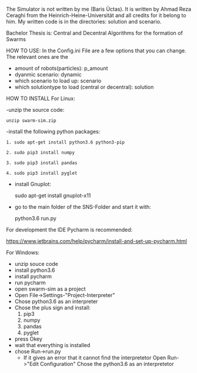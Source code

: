 The Simulator is not written by me (Baris Üctas).
It is written by Ahmad Reza Ceraghi from the Heinrich-Heine-Universität and all credits for it belong to him.
My written code is in the directories: solution and scenario.


Bachelor Thesis is: Central and Decentral Algorithms for the formation of Swarms

HOW TO USE:
In the Config.ini File are a few options that you can change.
The relevant ones are the 
- amount of robots(particles): p_amount
- dyanmic scenario: dynamic
- which scenario to load up: scenario
- which solutiontype to load (central or decentral): solution



HOW TO INSTALL
For Linux:

-unzip the source code:

    unzip swarm-sim.zip


-install the following python packages:

    1. sudo apt-get install python3.6 python3-pip 

    2. sudo pip3 install numpy

    3. sudo pip3 install pandas

    4. sudo pip3 install pyglet

- install Gnuplot:

    sudo apt-get install gnuplot-x11

- go to the main folder of the SNS-Folder and start it with:

    python3.6 run.py


For development the IDE Pycharm is recommended:

https://www.jetbrains.com/help/pycharm/install-and-set-up-pycharm.html


For Windows:
- unzip souce code
- install python3.6
- install pycharm
- run pycharm
- open swarm-sim as a project
- Open File->Settings-"Project-Interpreter"
- Chose python3.6 as an interpreter
- Chose the plus sign and install:
    1. pip3
    2. numpy
    3. pandas
    4. pyglet
- press Okey
- wait that everything is installed
- chose Run->run.py
    - If it gives an error that it cannot find the interpretetor
       Open Run->"Edit Configuration" Chose the python3.6 as an interpretetor
